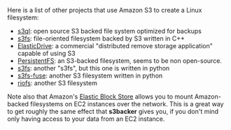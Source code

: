 Here is a list of other projects that use Amazon S3 to create a Linux filesystem:

  * [s3ql](http://code.google.com/p/s3ql/): open source S3 backed file system optimized for backups
  * [s3fs](http://code.google.com/p/s3fs/): file-oriented filesystem backed by S3 written in C++
  * [ElasticDrive](http://www.elasticdrive.com/): a commercial "distributed remove storage application" capable of using S3
  * [PersistentFS](http://www.persistentfs.com/): an S3-backed filesystem, seems to be non open-source.
  * [s3fs](https://fedorahosted.org/s3fs/): another "s3fs", but this one is written in python
  * [s3fs-fuse](http://code.google.com/p/s3fs-fuse/): another S3 filesystem written in python
  * [riofs](https://github.com/skoobe/riofs): another S3 filesystem

Note also that Amazon's [Elastic Block Store](http://www.amazon.com/b?ie=UTF8&node=689343011&me=A36L942TSJ2AJA) allows you to mount Amazon-backed filesystems on EC2 instances over the network. This is a great way to get roughly the same effect that **s3backer** gives you, if you don't mind only having access to your data from an EC2 instance.
